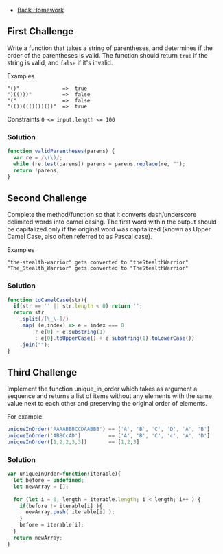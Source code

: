 - [Back Homework](../Homework.md)
## First Challenge
Write a function that takes a string of parentheses, and determines if the order of the parentheses is valid. The function should return ```true``` if the string is valid, and ```false``` if it's invalid.

Examples
```
"()"              =>  true
")(()))"          =>  false
"("               =>  false
"(())((()())())"  =>  true
```
Constraints
```0 <= input.length <= 100```

### Solution
```javascript
function validParentheses(parens) {
  var re = /\(\)/;
  while (re.test(parens)) parens = parens.replace(re, "");
  return !parens;
}
```

## Second Challenge
Complete the method/function so that it converts dash/underscore delimited words into camel casing. The first word within the output should be capitalized only if the original word was capitalized (known as Upper Camel Case, also often referred to as Pascal case).

Examples
```
"the-stealth-warrior" gets converted to "theStealthWarrior"
"The_Stealth_Warrior" gets converted to "TheStealthWarrior"
```

### Solution
```javascript
function toCamelCase(str){
  if(str == '' || str.length < 0) return '';
  return str
    .split(/[\_\-]/)
    .map( (e,index) => e = index === 0 
         ? e[0] + e.substring(1)
         : e[0].toUpperCase() + e.substring(1).toLowerCase())
    .join("");
}
```

## Third Challenge
Implement the function unique_in_order which takes as argument a sequence and returns a list of items without any elements with the same value next to each other and preserving the original order of elements.

For example:
```javascript
uniqueInOrder('AAAABBBCCDAABBB') == ['A', 'B', 'C', 'D', 'A', 'B']
uniqueInOrder('ABBCcAD')         == ['A', 'B', 'C', 'c', 'A', 'D']
uniqueInOrder([1,2,2,3,3])       == [1,2,3]
```

### Solution
```javascript
var uniqueInOrder=function(iterable){
  let before = undefined;
  let newArray = [];
  
  for (let i = 0, length = iterable.length; i < length; i++ ) {
    if(before != iterable[i] ){
      newArray.push( iterable[i] );
    }
    before = iterable[i];
  }
  return newArray;
}
```